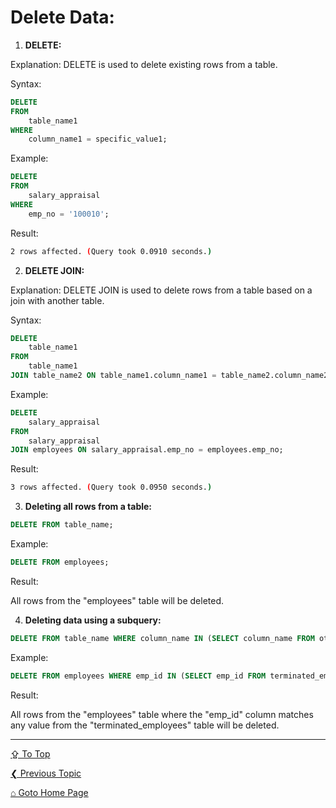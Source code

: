 # Delete Data:

1. **DELETE:**

Explanation: DELETE is used to delete existing rows from a table.

Syntax:

```sql
DELETE
FROM
    table_name1
WHERE
    column_name1 = specific_value1;
```

Example: 

```sql
DELETE
FROM
    salary_appraisal
WHERE
    emp_no = '100010';
```

Result:

```bash
2 rows affected. (Query took 0.0910 seconds.)
```

2. **DELETE JOIN:**

Explanation: DELETE JOIN is used to delete rows from a table based on a join with another table.

Syntax:

```sql
DELETE
    table_name1
FROM
    table_name1
JOIN table_name2 ON table_name1.column_name1 = table_name2.column_name2;
```

Example: 

```sql
DELETE
    salary_appraisal
FROM
    salary_appraisal
JOIN employees ON salary_appraisal.emp_no = employees.emp_no;
```

Result:

```bash
3 rows affected. (Query took 0.0950 seconds.)
```

3. **Deleting all rows from a table:**

```sql   
DELETE FROM table_name;
```   

Example:
  
```sql
DELETE FROM employees;
```   
Result: 

All rows from the "employees" table will be deleted.

4. **Deleting data using a subquery:**

```sql   
DELETE FROM table_name WHERE column_name IN (SELECT column_name FROM other_table WHERE condition);
```

Example:

```sql   
DELETE FROM employees WHERE emp_id IN (SELECT emp_id FROM terminated_employees);
```   

Result: 

All rows from the "employees" table where the "emp_id" column matches any value from the "terminated_employees" table will be deleted.

---
[&#8682; To Top](#delete-data)

[&#10094; Previous Topic](./update-data.md)

[&#8962; Goto Home Page](../README.md)